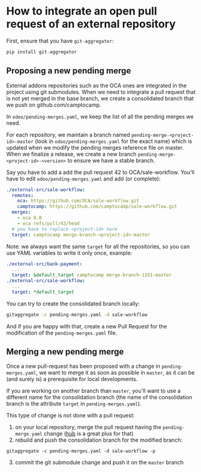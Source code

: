 # How to integrate an open pull request of an external repository

First, ensure that you have `git-aggregator`:

```python
pip install git-aggregator
```

## Proposing a new pending merge

External addons repositories such as the OCA ones are integrated in the project
using git submodules.  When we need to integrate a pull request that is not yet
merged in the base branch, we create a consolidated branch that we push on
github.com/camptocamp.

In `odoo/pending-merges.yaml`, we keep the list of all the pending merges we need.

For each repository, we maintain a branch named
`pending-merge-<project-id>-master` (look in `odoo/pending-merges.yaml` for the
exact name)  which is updated when we modify the pending merges reference file
on master.  When we finalize a release, we create a new branch
`pending-merge-<project-id>-<version>` to ensure we have a stable branch.

Say you have to add a add the pull request 42 to OCA/sale-workflow.
You'll have to edit `odoo/pending-merges.yaml` and add (or complete):

```yaml
./external-src/sale-workflow:
  remotes:
    oca: https://github.com/OCA/sale-workflow.git
    camptocamp: https://github.com/camptocamp/sale-workflow.git
  merges:
    - oca 9.0
    - oca refs/pull/42/head
  # you have to replace <project-id> here
  target: camptocamp merge-branch-<project-id>-master
```


Note: we always want the same `target` for all the repositories, so you can use YAML variables to write it only once, example:

```yaml
./external-src/bank-payment:
  ...
  target: &default_target camptocamp merge-branch-1151-master
./external-src/sale-workflow:
  ...
  target: *default_target
```

You can try to create the consolidated branch locally:

```bash
gitaggregate -c pending-merges.yaml -d sale-workflow
```

And if you are happy with that, create a new Pull Request for the modification of the `pending-merges.yaml` file.

## Merging a new pending merge

Once a new pull-request has been proposed with a change in `pending-merges.yaml`,
we want to merge it as soon as possible in `master`, as it can be (and surely
is) a prerequisite for local developments.

If you are working on another branch than `master`, you'll want to use a
different name for the consolidation branch (the name of the consolidation
branch is the attribute `target` in `pending-merges.yaml`).

This type of change is not done with a pull request:

1. on your local repository, merge the pull request having the
   `pending-merge.yaml` change ([hub](https://hub.github.com) is a great plus for that)
2. rebuild and push the consolidation branch for the modified branch:

  ```
  gitaggregate -c pending-merges.yaml -d sale-workflow -p
  ```

3. commit the git submodule change and push it on the `master` branch
